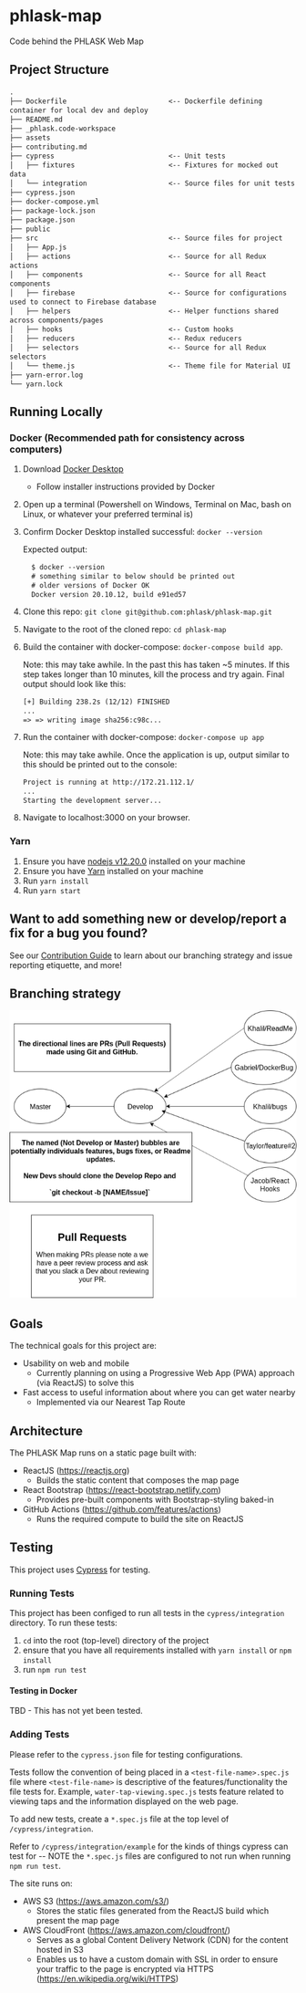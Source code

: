 # phlask-map

Code behind the PHLASK Web Map

## Project Structure

```
.
├── Dockerfile                         <-- Dockerfile defining container for local dev and deploy
├── README.md
├── _phlask.code-workspace
├── assets
├── contributing.md
├── cypress                            <-- Unit tests
│   ├── fixtures                       <-- Fixtures for mocked out data
│   └── integration                    <-- Source files for unit tests
├── cypress.json
├── docker-compose.yml
├── package-lock.json
├── package.json
├── public
├── src                                <-- Source files for project
│   ├── App.js
│   ├── actions                        <-- Source for all Redux actions
│   ├── components                     <-- Source for all React components
│   ├── firebase                       <-- Source for configurations used to connect to Firebase database
│   ├── helpers                        <-- Helper functions shared across components/pages
│   ├── hooks                          <-- Custom hooks
│   ├── reducers                       <-- Redux reducers
│   ├── selectors                      <-- Source for all Redux selectors
│   └── theme.js                       <-- Theme file for Material UI
├── yarn-error.log
└── yarn.lock
```

## Running Locally

### Docker (Recommended path for consistency across computers)

1.  Download [Docker Desktop](https://www.docker.com/products/docker-desktop)

    - Follow installer instructions provided by Docker

1.  Open up a terminal (Powershell on Windows, Terminal on Mac, bash on Linux, or whatever your preferred terminal is)
1.  Confirm Docker Desktop installed successful: `docker --version`

    Expected output:

    ```
      $ docker --version
      # something similar to below should be printed out
      # older versions of Docker OK
      Docker version 20.10.12, build e91ed57
    ```

1.  Clone this repo: `git clone git@github.com:phlask/phlask-map.git`
1.  Navigate to the root of the cloned repo: `cd phlask-map`
1.  Build the container with docker-compose: `docker-compose build app`.

    Note: this may take awhile. In the past this has taken ~5 minutes. If this step takes longer than 10 minutes, kill the process and try again. Final output should look like this:

    ```
    [+] Building 238.2s (12/12) FINISHED
    ...
    => => writing image sha256:c98c...
    ```

1.  Run the container with docker-compose: `docker-compose up app`

    Note: this may take awhile. Once the application is up, output similar to this should be printed out to the console:

    ```
    Project is running at http://172.21.112.1/
    ...
    Starting the development server...
    ```

1.  Navigate to localhost:3000 on your browser.

### Yarn

1. Ensure you have [nodejs v12.20.0](https://nodejs.org/download/release/v12.20.0/) installed on your machine
1. Ensure you have [Yarn](https://yarnpkg.com/en/) installed on your machine
1. Run `yarn install`
1. Run `yarn start`

## Want to add something new or develop/report a fix for a bug you found?

See our [Contribution Guide](contributing.md) to learn about our branching strategy and issue reporting etiquette, and more!

## Branching strategy

![png](assets/images/phlaskgitPipelines.png)

## Goals

The technical goals for this project are:

- Usability on web and mobile
  - Currently planning on using a Progressive Web App (PWA) approach (via ReactJS) to solve this
- Fast access to useful information about where you can get water nearby
  - Implemented via our Nearest Tap Route

## Architecture

The PHLASK Map runs on a static page built with:

- ReactJS (https://reactjs.org)
  - Builds the static content that composes the map page
- React Bootstrap (https://react-bootstrap.netlify.com)
  - Provides pre-built components with Bootstrap-styling baked-in
- GitHub Actions (https://github.com/features/actions)
  - Runs the required compute to build the site on ReactJS

## Testing

This project uses [Cypress](https://www.cypress.io/) for testing.

### Running Tests

This project has been configed to run all tests in the `cypress/integration` directory. To run these tests:

1. `cd` into the root (top-level) directory of the project
2. ensure that you have all requirements installed with `yarn install` or `npm install`
3. run `npm run test`

#### Testing in Docker

TBD - This has not yet been tested.

### Adding Tests

Please refer to the `cypress.json` file for testing configurations.

Tests follow the convention of being placed in a `<test-file-name>.spec.js` file where `<test-file-name>` is descriptive of the features/functionality the file tests for. Example, `water-tap-viewing.spec.js` tests feature related to viewing taps and the information displayed on the web page.

To add new tests, create a `*.spec.js` file at the top level of `/cypress/integration`.

Refer to `/cypress/integration/example` for the kinds of things cypress can test for -- NOTE the `*.spec.js` files are configured to not run when running `npm run test`.

The site runs on:

- AWS S3 (https://aws.amazon.com/s3/)
  - Stores the static files generated from the ReactJS build which present the map page
- AWS CloudFront (https://aws.amazon.com/cloudfront/)
  - Serves as a global Content Delivery Network (CDN) for the content hosted in S3
  - Enables us to have a custom domain with SSL in order to ensure your traffic to the page is encrypted via HTTPS (https://en.wikipedia.org/wiki/HTTPS)
